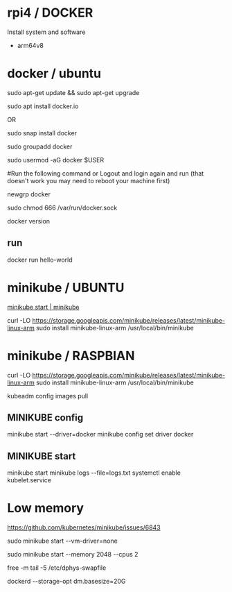 # rpi4 / DOCKER
Install system and software 

+ arm64v8


# docker / ubuntu

  sudo apt-get update && sudo apt-get upgrade

  sudo apt install docker.io

OR

  sudo snap install docker

  sudo groupadd docker

  sudo usermod -aG docker $USER


  #Run the following command or Logout and login again and run (that doesn't work you may need to reboot your machine first)

  newgrp docker


  sudo chmod 666 /var/run/docker.sock

  docker version



## run

docker run hello-world


# minikube / UBUNTU

[minikube start | minikube](https://minikube.sigs.k8s.io/docs/start/)


  curl -LO https://storage.googleapis.com/minikube/releases/latest/minikube-linux-arm
  sudo install minikube-linux-arm /usr/local/bin/minikube

 

# minikube / RASPBIAN
  
  
  curl -LO https://storage.googleapis.com/minikube/releases/latest/minikube-linux-arm
  sudo install minikube-linux-arm /usr/local/bin/minikube  

  kubeadm config images pull
  

## MINIKUBE config

  minikube start --driver=docker
  minikube config set driver docker


## MINIKUBE start

  minikube start
  minikube logs --file=logs.txt
  systemctl enable kubelet.service
 
# Low memory

https://github.com/kubernetes/minikube/issues/6843

  sudo minikube start --vm-driver=none

  sudo minikube start --memory 2048 --cpus 2

  free -m
  tail -5 /etc/dphys-swapfile
  
  dockerd --storage-opt dm.basesize=20G
  

